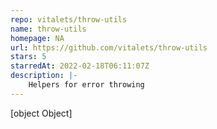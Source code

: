 ```yaml
---
repo: vitalets/throw-utils
name: throw-utils
homepage: NA
url: https://github.com/vitalets/throw-utils
stars: 5
starredAt: 2022-02-18T06:11:07Z
description: |-
    Helpers for error throwing
---
```


[object Object]
